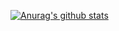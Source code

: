 [![Anurag's github stats](https://github-readme-stats.vercel.app/api?username=liufg520&count_private=true&show_icons=true&theme=blue-green)](https://github.com/liufg520/github-readme-stats)
